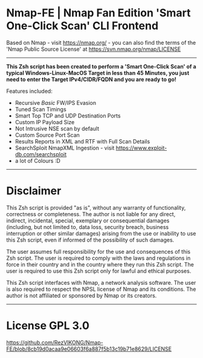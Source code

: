 # Nmap-FE | Nmap Fan Edition 'Smart One-Click Scan' CLI Frontend
Based on Nmap - visit https://nmap.org/ - you can also find the terms of the 'Nmap Public Source License' at https://svn.nmap.org/nmap/LICENSE

---

**This Zsh script has been created to perform a 'Smart One-Click Scan' of a typical Windows-Linux-MacOS Target in less than 45 Minutes, you just need to enter the Target IPv4/CIDR/FQDN and you are ready to go!**

Features included:
- Recursive *Basic* FW/IPS Evasion
- Tuned Scan Timings
- Smart Top TCP and UDP Destination Ports
- Custom IP Payload Size
- Not Intrusive NSE scan by default
- Custom Source Port Scan
- Results Reports in XML and RTF with Full Scan Details
- SearchSploit NmapXML Ingestion - visit https://www.exploit-db.com/searchsploit
- a lot of Colours :D

---

# Disclaimer
This Zsh script is provided "as is", without any warranty of functionality, correctness or completeness.
The author is not liable for any direct, indirect, incidental, special, exemplary or consequential damages (including, but not limited to, data loss, security breach, business interruption or other similar damages) arising from the use or inability to use this Zsh script, even if informed of the possibility of such damages.

The user assumes full responsibility for the use and consequences of this Zsh script.
The user is required to comply with the laws and regulations in force in their country and in the country where they run this Zsh script.
The user is required to use this Zsh script only for lawful and ethical purposes.

This Zsh script interfaces with Nmap, a network analysis software.
The user is also required to respect the NPSL license of Nmap and its conditions.
The author is not affiliated or sponsored by Nmap or its creators.

---

# License GPL 3.0
https://github.com/RezVIKONG/Nmap-FE/blob/8cb19d0acaa9e06603f6a887f5b13c19b71e8629/LICENSE
